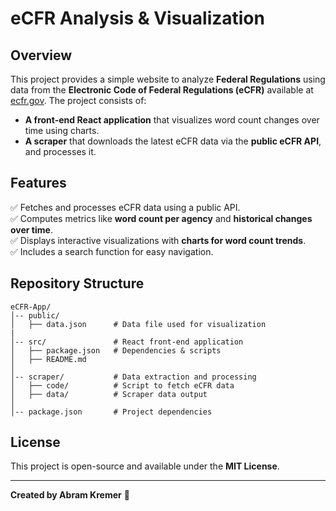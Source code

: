 # eCFR Analysis & Visualization

## Overview
This project provides a simple website to analyze **Federal Regulations** using data from the **Electronic Code of Federal Regulations (eCFR)** available at [ecfr.gov](https://www.ecfr.gov/). The project consists of:
- **A front-end React application** that visualizes word count changes over time using charts.
- **A scraper** that downloads the latest eCFR data via the **public eCFR API**, and processes it.

## Features
✅ Fetches and processes eCFR data using a public API.  
✅ Computes metrics like **word count per agency** and **historical changes over time**.  
✅ Displays interactive visualizations with **charts for word count trends**.  
✅ Includes a search function for easy navigation.  

## Repository Structure
```
eCFR-App/              
│-- public/
│   ├── data.json      # Data file used for visualization
|
│-- src/               # React front-end application
│   ├── package.json   # Dependencies & scripts
│   ├── README.md
│
│-- scraper/           # Data extraction and processing
│   ├── code/          # Script to fetch eCFR data
│   ├── data/          # Scraper data output
│
│-- package.json       # Project dependencies
```


## License
This project is open-source and available under the **MIT License**.

---
**Created by Abram Kremer** 🚀

